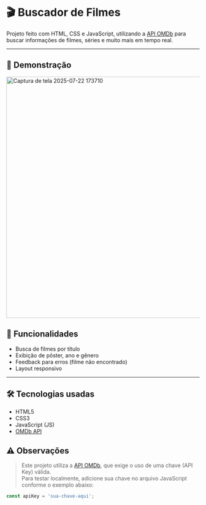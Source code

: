 
# 🎬 Buscador de Filmes

Projeto feito com HTML, CSS e JavaScript, utilizando a [API OMDb](http://www.omdbapi.com/) para buscar informações de filmes, séries e muito mais em tempo real.

---

## 📸 Demonstração


<img width="1005" height="630" alt="Captura de tela 2025-07-22 173710" src="https://github.com/user-attachments/assets/6ee095ef-f1e7-45d6-bf0a-fd7344ed7f3f" />


## 🚀 Funcionalidades

- Busca de filmes por título
- Exibição de pôster, ano e gênero
- Feedback para erros (filme não encontrado)
- Layout responsivo

---

## 🛠️ Tecnologias usadas

- HTML5
- CSS3
- JavaScript (JS)
- [OMDb API](http://www.omdbapi.com/)

## ⚠️ Observações

> Este projeto utiliza a [API OMDb](http://www.omdbapi.com/), que exige o uso de uma chave (API Key) válida.  
> Para testar localmente, adicione sua chave no arquivo JavaScript conforme o exemplo abaixo:

```js
const apiKey = 'sua-chave-aqui';





